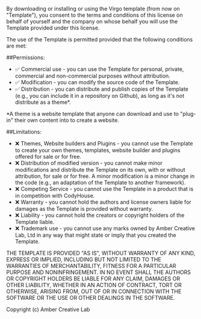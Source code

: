 By downloading or installing or using the Virgo template (from now on "Template"), you consent to the terms and conditions of this license on behalf of yourself and the company on whose behalf you will use the Template provided under this license.

The use of the Template is permitted provided that the following conditions are met:

##Permissions:

- ✅ Commercial use - you can use the Template for personal, private, commercial and non-commercial purposes without attribution.
- ✅ Modification - you can modify the source code of the Template.
- ✅ Distribution - you can distribute and publish copies of the Template (e.g., you can include it in a repository on Github), as long as it's not distribute as a theme*.

*A theme is a website template that anyone can download and use to "plug-in" their own content into to create a website.

##Limitations:

- ❌ Themes, Website builders and Plugins - you cannot use the Template to create your own themes, templates, website builder and plugins offered for sale or for free.
- ❌ Distribution of modified version - you cannot make minor modifications and distribute the Template on its own, with or without attribution, for sale or for free. A minor modification is a minor change in the code (e.g., an adaptation of the Template to another framework).
- ❌ Competing Service - you cannot use the Template in a product that is in competition with CodyHouse.
- ❌ Warranty - you cannot hold the authors and license owners liable for damages as the Template is provided without warranty.
- ❌ Liability - you cannot hold the creators or copyright holders of the Template liable.
- ❌ Trademark use - you cannot use any marks owned by Amber Creative Lab, Ltd in any way that might state or imply that you created the Template.

THE TEMPLATE IS PROVIDED "AS IS", WITHOUT WARRANTY OF ANY KIND, EXPRESS OR IMPLIED, INCLUDING BUT NOT LIMITED TO THE WARRANTIES OF MERCHANTABILITY, FITNESS FOR A PARTICULAR PURPOSE AND NONINFRINGEMENT. IN NO EVENT SHALL THE AUTHORS OR COPYRIGHT HOLDERS BE LIABLE FOR ANY CLAIM, DAMAGES OR OTHER LIABILITY, WHETHER IN AN ACTION OF CONTRACT, TORT OR OTHERWISE, ARISING FROM, OUT OF OR IN CONNECTION WITH THE SOFTWARE OR THE USE OR OTHER DEALINGS IN THE SOFTWARE.

Copyright (c) Amber Creative Lab